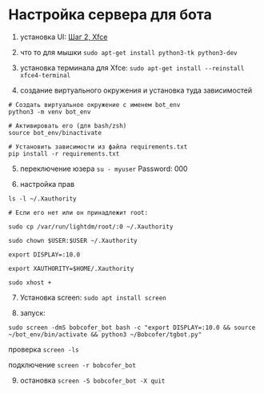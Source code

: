 # Настройка сервера для бота

1) установка UI: [Шаг 2, Xfce](https://habr.com/ru/companies/selectel/articles/928734/)

2) что то для мышки ```sudo apt-get install python3-tk python3-dev```

3) установка терминала для Xfce: ```sudo apt-get install --reinstall xfce4-terminal```

4) создание виртуального окружения и установка туда зависимостей
```
# Создать виртуальное окружение с именем bot_env
python3 -m venv bot_env

# Активировать его (для bash/zsh)
source bot_env/binactivate

# Установить зависимости из файла requirements.txt
pip install -r requirements.txt
```

5) переключение юзера ```su - myuser``` Password: 000

6) настройка прав
```
ls -l ~/.Xauthority

# Если его нет или он принадлежит root:

sudo cp /var/run/lightdm/root/:0 ~/.Xauthority

sudo chown $USER:$USER ~/.Xauthority

export DISPLAY=:10.0

export XAUTHORITY=$HOME/.Xauthority

sudo xhost +
```
7) Установка screen: ```sudo apt install screen```

8) запуск:
```
sudo screen -dmS bobcofer_bot bash -c "export DISPLAY=:10.0 && source ~/bot_env/bin/activate && python3 ~/Bobcofer/tgbot.py"
```

проверка ```screen -ls```

подключение ```screen -r bobcofer_bot```

9) остановка ```screen -S bobcofer_bot -X quit```



